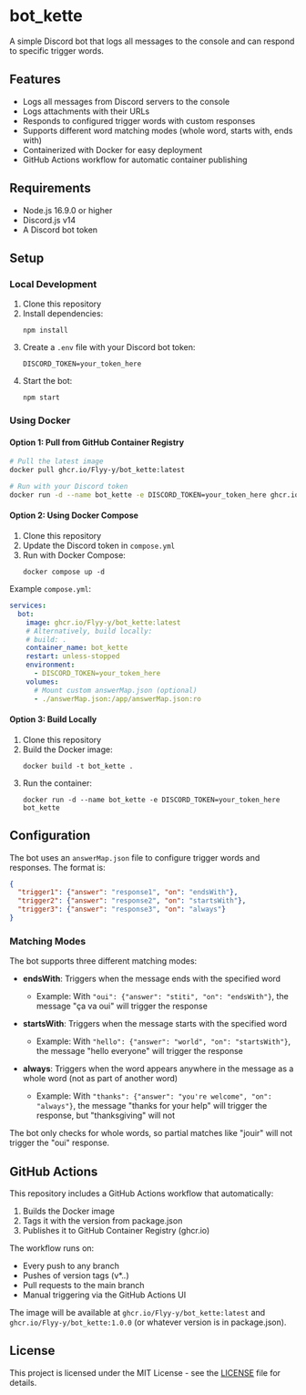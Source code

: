 # bot_kette

A simple Discord bot that logs all messages to the console and can respond to specific trigger words.

## Features

- Logs all messages from Discord servers to the console
- Logs attachments with their URLs
- Responds to configured trigger words with custom responses
- Supports different word matching modes (whole word, starts with, ends with)
- Containerized with Docker for easy deployment
- GitHub Actions workflow for automatic container publishing

## Requirements

- Node.js 16.9.0 or higher
- Discord.js v14
- A Discord bot token

## Setup

### Local Development

1. Clone this repository
2. Install dependencies:
   ```
   npm install
   ```
3. Create a `.env` file with your Discord bot token:
   ```
   DISCORD_TOKEN=your_token_here
   ```
4. Start the bot:
   ```
   npm start
   ```

### Using Docker

#### Option 1: Pull from GitHub Container Registry

```bash
# Pull the latest image
docker pull ghcr.io/Flyy-y/bot_kette:latest

# Run with your Discord token
docker run -d --name bot_kette -e DISCORD_TOKEN=your_token_here ghcr.io/Flyy-y/bot_kette:latest
```

#### Option 2: Using Docker Compose

1. Clone this repository
2. Update the Discord token in `compose.yml`
3. Run with Docker Compose:
   ```
   docker compose up -d
   ```

Example `compose.yml`:
```yaml
services:
  bot:
    image: ghcr.io/Flyy-y/bot_kette:latest
    # Alternatively, build locally:
    # build: .
    container_name: bot_kette
    restart: unless-stopped
    environment:
      - DISCORD_TOKEN=your_token_here
    volumes:
      # Mount custom answerMap.json (optional)
      - ./answerMap.json:/app/answerMap.json:ro
```

#### Option 3: Build Locally

1. Clone this repository
2. Build the Docker image:
   ```
   docker build -t bot_kette .
   ```
3. Run the container:
   ```
   docker run -d --name bot_kette -e DISCORD_TOKEN=your_token_here bot_kette
   ```

## Configuration

The bot uses an `answerMap.json` file to configure trigger words and responses. The format is:

```json
{
  "trigger1": {"answer": "response1", "on": "endsWith"},
  "trigger2": {"answer": "response2", "on": "startsWith"},
  "trigger3": {"answer": "response3", "on": "always"}
}
```

### Matching Modes

The bot supports three different matching modes:

- **endsWith**: Triggers when the message ends with the specified word
  - Example: With `"oui": {"answer": "stiti", "on": "endsWith"}`, the message "ça va oui" will trigger the response

- **startsWith**: Triggers when the message starts with the specified word
  - Example: With `"hello": {"answer": "world", "on": "startsWith"}`, the message "hello everyone" will trigger the response

- **always**: Triggers when the word appears anywhere in the message as a whole word (not as part of another word)
  - Example: With `"thanks": {"answer": "you're welcome", "on": "always"}`, the message "thanks for your help" will trigger the response, but "thanksgiving" will not

The bot only checks for whole words, so partial matches like "jouir" will not trigger the "oui" response.

## GitHub Actions

This repository includes a GitHub Actions workflow that automatically:
1. Builds the Docker image
2. Tags it with the version from package.json
3. Publishes it to GitHub Container Registry (ghcr.io)

The workflow runs on:
- Every push to any branch
- Pushes of version tags (v*.*.*)
- Pull requests to the main branch
- Manual triggering via the GitHub Actions UI

The image will be available at `ghcr.io/Flyy-y/bot_kette:latest` and `ghcr.io/Flyy-y/bot_kette:1.0.0` (or whatever version is in package.json).

## License

This project is licensed under the MIT License - see the [LICENSE](LICENSE) file for details.
